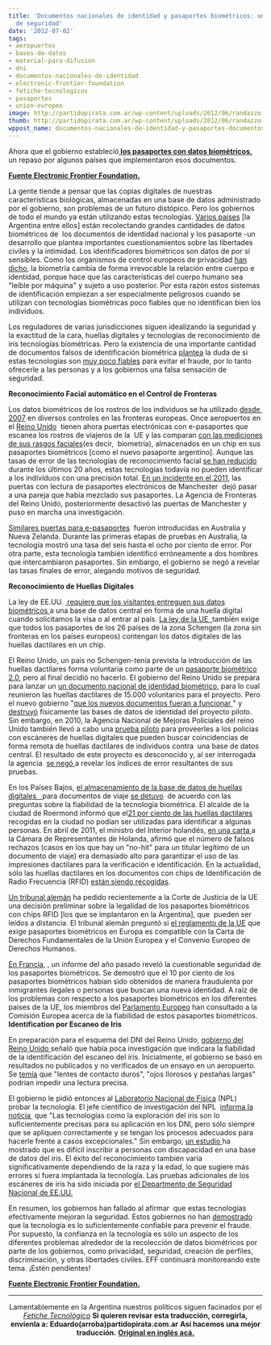 ```yaml
---
title: 'Documentos nacionales de identidad y pasaportes biométricos: una falsa sensación
  de seguridad'
date: '2012-07-02'
tags:
- aeropuertos
- bases-de-datos
- material-para-difusion
- dni
- documentos-nacionales-de-identidad
- electronic-frontier-foundation
- fetiche-tecnologicos
- pasaportes
- union-europeo
image: http://partidopirata.com.ar/wp-content/uploads/2012/06/randazzo.jpg
thumb: http://partidopirata.com.ar/wp-content/uploads/2012/06/randazzo-150x150.jpg
wppost_name: documentos-nacionales-de-identidad-y-pasaportes-documentos-nacionales-de-identidad-biometricos-y-pasaportes-una-falsa-sensacion-de-seguridad-una-falsa-sensacion-de-seguridad
---
```


Ahora que el gobierno estableció<strong><a href="http://partidopirata.com.ar/4816/el-fetiche-tecnologico-ataca-de-nuevo-ahora-con-400-x-pasaporte-todos-vigilados"> los pasaportes con datos biométricos,</a></strong> un repaso por algunos países que implementaron esos documentos.

<strong><a href="https://www.eff.org/deeplinks/2012/06/biometrics-national-id-passports-false-sense-security" target="_blank">Fuente Electronic Frontier Foundation.</a></strong>

La gente tiende a pensar que las copias digitales de nuestras características biológicas, almacenadas en una base de datos administrado por el gobierno, son problemas de un futuro distópico. Pero los gobiernos de todo el mundo ya están utilizando estas tecnologías. <a href="https://www.eff.org/issues/national-ids">Varios países</a> [la Argentina entre ellos] están recolectando grandes cantidades de datos biométricos de  los documentos de identidad nacional y los pasaporte -un desarrollo que plantea importantes cuestionamientos sobre las libertades civiles y la intimidad. Los identificadores biométricos son datos de por sí sensibles. Como los organismos de control europeos de privacidad <a href="http://ec.europa.eu/justice/data-protection/article-29/documentation/opinion-recommendation/files/2012/wp193_en.pdf">han dicho</a>, la biometría cambia de forma irrevocable la relación entre cuerpo e identidad, porque hace que las características del cuerpo humano sea "leíble por máquina" y sujeto a uso posterior. Por esta razón estos sistemas de identificación empiezan a ser especialmente peligrosos cuando se utilizan con tecnologías biométricas poco fiables que no identifican bien los individuos.

Los reguladores de varias jurisdicciones siguen idealizando la seguridad y la exactitud de la cara, huellas digitales y tecnologías de reconocimiento de iris tecnologías biométricas. Pero la existencia de una importante cantidad de documentos falsos de identificación biométrica <a href="http://www.europarl.europa.eu/news/en/headlines/content/20120413STO42897/html/MEPs-question-Commission-over-problems-with-biometric-passports">plantea</a> la duda de si estas tecnologías son <a href="http://www.theregister.co.uk/2009/08/14/biometric_id_delusion/">muy poco fiables</a> para evitar el fraude, por lo tanto ofrecerle a las personas y a los gobiernos una falsa sensación de seguridad.

<strong>Reconocimiento Facial automático en el Control de Fronteras</strong>

Los datos biométricos de los rostros de los individuos se ha utilizado <a href="http://www.homeoffice.gov.uk/agencies-public-bodies/ips/passports/passport-developments/index.html">desde  2007</a> en diversos controles en las fronteras europeas. Once aeropuertos en el <a href="http://www.ukba.homeoffice.gov.uk/customs-travel/Enteringtheuk/e-passport-gates/">Reino Unido</a>  tienen ahora puertas electrónicas con e-pasaportes que escanea los rostros de viajeros de la  UE y las comparan <a href="http://www.statewatch.org/news/2010/jun/uk-biometric-passports-hoc-briefing.pdf">con las mediciones de sus rasgos faciales</a>(es decir,  biometría), almacenados en un chip en sus pasaportes biométricos [como el nuevo pasaporte argentino]. Aunque las tasas de error de las tecnologías de reconocimiento facial <a href="http://www.nist.gov/customcf/get_pdf.cfm?pub_id=51131">se han reducido</a> durante los últimos 20 años, estas tecnologías todavía no pueden identificar a los individuos con una precisión total. <a href="http://www.telegraph.co.uk/travel/travelnews/8329274/Passport-swap-couple-beat-face-scan.html">En un </a><a href="http://www.telegraph.co.uk/travel/travelnews/8329274/Passport-swap-couple-beat-face-scan.html">incidente en el</a><a href="http://www.telegraph.co.uk/travel/travelnews/8329274/Passport-swap-couple-beat-face-scan.html"> 2011</a>, las puertas con lectura de pasaportes electrónicos de Manchester  dejó pasar a una pareja que había mezclado sus pasaportes. La Agencia de Fronteras del Reino Unido, posteriormente desactivó las puertas de Manchester y puso en marcha una investigación.

<a href="http://www.theaustralian.com.au/australian-it-old/smartgate-passport-check-goes-national/story-e6frgamf-1111115999497">Similar</a><a href="http://www.theaustralian.com.au/australian-it-old/smartgate-passport-check-goes-national/story-e6frgamf-1111115999497">es puertas para e-pasaportes</a>  fueron introducidas en Australia y Nueva Zelanda. Durante las primeras etapas de pruebas en Australia, la tecnología mostró una tasa del seis hasta el ocho por ciento de error. Por otra parte, esta tecnología también identificó erróneamente a dos hombres que intercambiaron pasaportes. Sin embargo, el gobierno se negó a revelar las tasas finales de error, alegando motivos de seguridad.

<strong>Reconocimiento de Huellas Digitales </strong>

La ley de EE.UU. <a href="http://travel.state.gov/visa/immigrants/info/info_1336.html"> requiere que los visitantes entreguen sus datos biométricos </a> a una base de datos central en forma de una huella digital cuando solicitamos la visa o al entrar al país. <a href="http://eur-lex.europa.eu/LexUriServ/site/en/oj/2004/l_385/l_38520041229en00010006.pdf">La ley de la UE  </a>también exige que todos los pasaportes de los 26 países de la zona Schengen (la zona sin fronteras en los países europeos) contengan los datos digitales de las huellas dactilares en un chip.

El Reino Unido, un país no Schengen-tenía prevista la introducción de las huellas dactilares forma voluntaria como parte de un <a href="http://www.statewatch.org/news/2010/jun/uk-biometric-passports-hoc-briefing.pdf">pasaporte biométrico 2.0</a>, pero al final decidió no hacerlo. El gobierno del Reino Unido se prepara para lanzar un <a href="http://news.bbc.co.uk/2/hi/8707355.stm">un documento nacional de identidad biométrico</a>, para lo cual  reunieron las huellas dactilares de 15.000 voluntarios para el proyecto. Pero el nuevo gobierno "<a href="http://news.bbc.co.uk/2/hi/8707355.stm">que los nuevos documentos fueran a funcionar </a>" y<a href="http://www.youtube.com/watch?v=2dB-LQf6zYU"> destruyó</a> físicamente las bases de datos de identidad del proyecto piloto. Sin embargo, en 2010, la Agencia Nacional de Mejoras Policiales del reino Unido también llevó a cabo una <a href="http://www.npia.police.uk/en/15405.htm">prueba piloto</a> para proveerles a los policías con escáneres de huellas digitales que pueden buscar coincidencias de forma remota de huellas dactilares de individuos contra  una base de datos central. El resultado de este proyecto es desconocido y, al ser interrogada la agencia  <a href="http://www.whatdotheyknow.com/request/project_lantern_reports">se negó </a> a revelar los índices de error resultantes de sus pruebas.

En los Países Bajos, <a href="http://www.rnw.nl/english/bulletin/fingerprinting-storage-temporarily-frozen">el almacenamiento de la base de datos de huellas digitales   </a>para documentos de viaje <a href="http://www.rijksoverheid.nl/documenten-en-publicaties/kamerstukken/2011/09/26/beantwoording-kamervragen-over-verwijderen-vingerafdrukken-uit-de-decentrale-reisdocumentenadministraties.html">se detuvo</a>  de acuerdo con las  preguntas sobre la fiabilidad de la tecnología biométrica. El alcalde de la ciudad de Roermond informó que el<a href="https://zoek.officielebekendmakingen.nl/dossier/32549/kst-25764-47.html">21 por ciento de las huellas dactilares </a> recogidas en la ciudad no podían ser utilizadas para identificar a algunas personas. En abril de 2011, el ministro del Interior holandés, <a href="https://zoek.officielebekendmakingen.nl/kst-25764-46.html">en una carta </a> a la Cámara de Representantes de Holanda, afirmó que el número de falsos rechazos (casos en los que hay un "no-hit" para un titular legítimo de un documento de viaje) era demasiado alto para garantizar el uso de las impresiones dactilares para la verificación e identificación. En la actualidad, sólo las huellas dactilares en los documentos con chips de Identificación de Radio Frecuencia (RFID) <a href="http://www.rnw.nl/english/bulletin/fingerprinting-storage-temporarily-frozen">están siendo recogidas</a>.

<a href="http://www.justiz.nrw.de/nrwe/ovgs/vg_gelsenkirchen/j2012/17_K_3382_07beschluss20120515.html">Un tribunal alemán</a> ha pedido recientemente a la Corte de Justicia de la UE  una decisión preliminar sobre la legalidad de los pasaportes biométricos con chips RFID [los que se implantaron en la Argentina], que  pueden ser leídos a distancia. El tribunal alemán preguntó si <a href="http://eur-lex.europa.eu/LexUriServ/site/en/oj/2004/l_385/l_38520041229en00010006.pdf">el reglamento de la UE</a> que exige pasaportes biométricos en Europa es compatible con la Carta de Derechos Fundamentales de la Unión Europea y el Convenio Europeo de Derechos Humanos.

<a href="http://www.leparisien.fr/faits-divers/plus-de-10-des-passeports-biometriques-seraient-des-faux-19-12-2011-1775325.php">En </a><a href="http://www.leparisien.fr/faits-divers/plus-de-10-des-passeports-biometriques-seraient-des-faux-19-12-2011-1775325.php">Francia</a>, , un informe del año pasado reveló la cuestionable seguridad de los pasaportes biométricos. Se demostró que el 10 por ciento de los pasaportes biométricos habían sido obtenidos de manera fraudulenta por inmigrantes ilegales o personas que buscan una nueva identidad. A raíz de los problemas con respecto a los pasaportes biométricos en los diferentes países de la UE, los miembros del <a href="http://www.europarl.europa.eu/sides/getDoc.do?pubRef=-//EP//TEXT+CRE+20120419+ITEM-011+DOC+XML+V0//EN">Parlamento Europeo</a> han consultado a la Comisión Europea acerca de la fiabilidad de estos pasaportes biométricos.
<strong>Identification por Escaneo de Iris</strong>

En preparación para el esquema del DNI del Reino Unido, <a href="http://www.publications.parliament.uk/pa/cm200506/cmselect/cmsctech/1032/103208.htm">gobierno del Reino Unido </a> señaló que había poca investigación que indicara la fiabilidad de la identificación del escaneo del iris. Inicialmente, el gobierno se basó en resultados no publicados y no verificados de un ensayo en un aeropuerto. Se <a href="http://news.bbc.co.uk/2/hi/uk_news/politics/3693375.stm">temía</a> que "lentes de contacto duros", "ojos llorosos y pestañas largas" podrían impedir una lectura precisa.

El gobierno le pidió entonces al <a href="http://www.publications.parliament.uk/pa/cm200506/cmselect/cmsctech/1032/103208.htm">Laboratorio Nacional de Física</a> (NPL)  probar la tecnología. El jefe científico de investigación del NPL  <a href="http://news.bbc.co.uk/2/hi/technology/3659255.stm"> informa la noticia </a> que "Las tecnologías como la exploración del iris son lo suficientemente precisas para su aplicación en los DNI, pero sólo siempre que se apliquen correctamente y se tengan los procesos adecuados para hacerle frente a casos excepcionales." Sin embargo, <a href="http://dematerialisedid.com/PDFs/UKPSBiometrics_Enrolment_Trial_Report.pdf">un estudio </a> ha mostrado que es difícil inscribir a personas con discapacidad en una base de datos del iris. El éxito del reconocimiento también varía significativamente dependiendo de la raza y la edad, lo que sugiere más errores si fuera implantada la tecnología. Las pruebas adicionales de los escáneres de iris ha sido iniciada por <a href="http://www.informationweek.com/news/government/enterprise-architecture/227400265?cid=RSSfeed_IWK_All">el </a><a href="http://www.informationweek.com/news/government/enterprise-architecture/227400265?cid=RSSfeed_IWK_All">Department</a><a href="http://www.informationweek.com/news/government/enterprise-architecture/227400265?cid=RSSfeed_IWK_All">o de Seguridad Nacional de EE.UU.</a>

En resumen, los gobiernos han fallado al afirmar  que estas tecnologías efectivamente mejoran la seguridad. Estos gobiernos no han <a href="http://www.telegraph.co.uk/news/uknews/law-and-order/5110402/Airport-face-scanners-cannot-tell-the-difference-between-Osama-bin-Laden-and-Winona-Ryder.html" target="_blank">demostrado</a> que la tecnología es lo suficientemente confiable para prevenir el fraude. Por supuesto, la confianza en la tecnología es sólo un aspecto de los diferentes problemas alrededor de la recolección de datos biométricos por parte de los gobiernos, como privacidad, seguridad, creación de perfiles, discriminación, y otras libertades civiles. EFF continuará monitoreando este tema. ¡Estén pendientes!

<strong><a href="https://www.eff.org/deeplinks/2012/06/biometrics-national-id-passports-false-sense-security" target="_blank">Fuente Electronic Frontier Foundation.</a></strong>

<strong>
</strong>

<hr />
<p style="text-align: center;">Lamentablemente en la Argentina nuestros políticos siguen facinados por el <a href="http://partidopirata.com.ar/4816/el-fetiche-tecnologico-ataca-de-nuevo-ahora-con-400-x-pasaporte-todos-vigilados"><em>Fetiche Tecnológico</em></a>
<strong>Si quieren revisar esta traducción, corregirla, envíenla a:</strong>
<strong> Eduardo(arroba)partidopirata.com.ar</strong>
<strong> Así hacemos una mejor traducción.</strong>
<strong> <a href="https://www.eff.org/deeplinks/2012/06/biometrics-national-id-passports-false-sense-security" target="_blank">Original en inglés acá.</a></strong></p>
